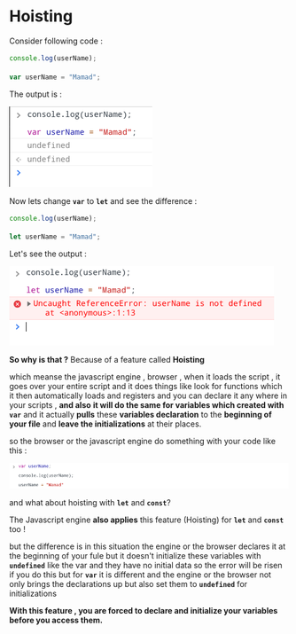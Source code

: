 # Hoisting

Consider following code :

```javascript
console.log(userName);

var userName = "Mamad";
```

The output is :

![hoisting](./hoisting-1.png)

Now lets change **`var`** to **`let`** and see the difference :

```javascript
console.log(userName);

let userName = "Mamad";
```

Let's see the output :

![hoisting2](./hoisting-2.png)

**So why is that ?**
Because of a feature called **Hoisting**

which meanse the javascript engine , browser , when it loads the script , it goes over your entire script and it does things like look for functions which it then automatically loads and registers and you can declare it any where in your scripts , **and also** **it will do the same for variables which created with** **`var`**
and it actually **pulls** these **variables declaration** to the **beginning of your file** and **leave the initializations** at their places.

so the browser or the javascript engine do something with your code like this :

![hoisting3](./hoisting-3.png)

and what about hoisting with **`let`** and **`const`**?

The Javascript engine **also applies** this feature (Hoisting) for **`let`** and **`const`** too !

but the difference is in this situation the engine or the browser declares it at the beginning of your fule but it doesn't initialize these variables with **`undefined`** like the var and they have no initial data so the error will be risen if you do this but for **`var`** it is different and the engine or the browser not only brings the declarations up but also set them to **`undefined`** for initializations

**With this feature , you are forced to declare and initialize your variables before you access them.**
